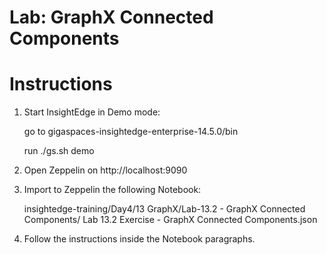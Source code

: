 # Lab: GraphX Connected Components

# Instructions

1. Start InsightEdge in Demo mode:

    go to gigaspaces-insightedge-enterprise-14.5.0/bin

    run ./gs.sh demo

2. Open Zeppelin on http://localhost:9090

3. Import to Zeppelin the following Notebook:

    insightedge-training/Day4/13 GraphX/Lab-13.2 - GraphX Connected Components/
    Lab 13.2 Exercise - GraphX Connected Components.json

4. Follow the instructions inside the Notebook paragraphs.
